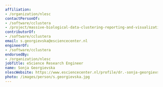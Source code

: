 ```yaml
---
affiliation:
- /organization/nlesc
contactPersonOf:
- /software/cclustera
- /project/massive-biological-data-clustering-reporting-and-visualization-tools
contributorOf:
- /software/cclustera
email: s.georgievska@esciencecenter.nl
engineerOf:
- /software/cclustera
endorsedBy:
- /organization/nlesc
jobTitle: eScience Research Engineer
name: Sonja Georgievska
nlescWebsite: https://www.esciencecenter.nl/profile/dr.-sonja-georgievska
photo: /images/person/s.georgievska.jpg
---
```


